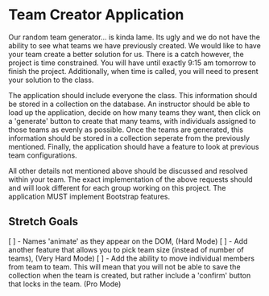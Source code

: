 # Team Creator Application

Our random team generator... is kinda lame. Its ugly and we do not have the ability to see what teams we have previously created. We would like to have your team create a better solution for us. There is a catch however, the project is time constrained. You will have until exactly 9:15 am tomorrow to finish the project. Additionally, when time is called, you will need to present your solution to the class.

The application should include everyone the class. This information should be stored in a collection on the database. An instructor should be able to load up the application, decide on how many teams they want, then click on a 'generate' button to create that many teams, with individuals assigned to those teams as evenly as possible. Once the teams are generated, this information should be stored in a collection seperate from the previously mentioned. Finally, the application should have a feature to look at previous team configurations.

All other details not mentioned above should be discussed and resolved within your team.
The exact implementation of the above requests should and will look different for each group working on this project.
The application MUST implement Bootstrap features.

## Stretch Goals
[ ] - Names 'animate' as they appear on the DOM, (Hard Mode)
[ ] - Add another feature that allows you to pick team size (instead of number of teams), (Very Hard Mode)
[ ] - Add the ability to move individual members from team to team. This will mean that you will not be able to save the collection when the team is created, but rather include a 'confirm' button that locks in the team. (Pro Mode)
